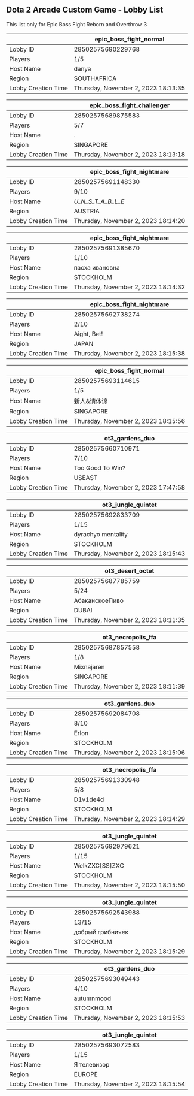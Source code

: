 ## Dota 2 Arcade Custom Game - Lobby List

This list only for Epic Boss Fight Reborn and Overthrow 3

|  | epic_boss_fight_normal |
| ------ | ------ |
| Lobby ID | 28502575690229768 |
| Players | 1/5 |
| Host Name | danya |
| Region | SOUTHAFRICA |
| Lobby Creation Time | Thursday, November 2, 2023 18:13:35 |


|  | epic_boss_fight_challenger |
| ------ | ------ |
| Lobby ID | 28502575689875583 |
| Players | 5/7 |
| Host Name | . |
| Region | SINGAPORE |
| Lobby Creation Time | Thursday, November 2, 2023 18:13:18 |


|  | epic_boss_fight_nightmare |
| ------ | ------ |
| Lobby ID | 28502575691148330 |
| Players | 9/10 |
| Host Name | _U_N_S_T_A_B_L_E_ |
| Region | AUSTRIA |
| Lobby Creation Time | Thursday, November 2, 2023 18:14:20 |


|  | epic_boss_fight_nightmare |
| ------ | ------ |
| Lobby ID | 28502575691385670 |
| Players | 1/10 |
| Host Name | пасха ивановна |
| Region | STOCKHOLM |
| Lobby Creation Time | Thursday, November 2, 2023 18:14:32 |


|  | epic_boss_fight_nightmare |
| ------ | ------ |
| Lobby ID | 28502575692738274 |
| Players | 2/10 |
| Host Name | Aight, Bet! |
| Region | JAPAN |
| Lobby Creation Time | Thursday, November 2, 2023 18:15:38 |


|  | epic_boss_fight_normal |
| ------ | ------ |
| Lobby ID | 28502575693114615 |
| Players | 1/5 |
| Host Name | 新人&请体谅 |
| Region | SINGAPORE |
| Lobby Creation Time | Thursday, November 2, 2023 18:15:56 |


|  | ot3_gardens_duo |
| ------ | ------ |
| Lobby ID | 28502575660710971 |
| Players | 7/10 |
| Host Name | Too Good To Win? |
| Region | USEAST |
| Lobby Creation Time | Thursday, November 2, 2023 17:47:58 |


|  | ot3_jungle_quintet |
| ------ | ------ |
| Lobby ID | 28502575692833709 |
| Players | 1/15 |
| Host Name | dyrachyo mentality |
| Region | STOCKHOLM |
| Lobby Creation Time | Thursday, November 2, 2023 18:15:43 |


|  | ot3_desert_octet |
| ------ | ------ |
| Lobby ID | 28502575687785759 |
| Players | 5/24 |
| Host Name | АбаканскоеПиво |
| Region | DUBAI |
| Lobby Creation Time | Thursday, November 2, 2023 18:11:35 |


|  | ot3_necropolis_ffa |
| ------ | ------ |
| Lobby ID | 28502575687857558 |
| Players | 1/8 |
| Host Name | Mixnajaren |
| Region | SINGAPORE |
| Lobby Creation Time | Thursday, November 2, 2023 18:11:39 |


|  | ot3_gardens_duo |
| ------ | ------ |
| Lobby ID | 28502575692084708 |
| Players | 8/10 |
| Host Name | Erlon |
| Region | STOCKHOLM |
| Lobby Creation Time | Thursday, November 2, 2023 18:15:06 |


|  | ot3_necropolis_ffa |
| ------ | ------ |
| Lobby ID | 28502575691330948 |
| Players | 5/8 |
| Host Name | D1v1de4d |
| Region | STOCKHOLM |
| Lobby Creation Time | Thursday, November 2, 2023 18:14:29 |


|  | ot3_jungle_quintet |
| ------ | ------ |
| Lobby ID | 28502575692979621 |
| Players | 1/15 |
| Host Name | WelkZXC[SS]ZXC |
| Region | STOCKHOLM |
| Lobby Creation Time | Thursday, November 2, 2023 18:15:50 |


|  | ot3_jungle_quintet |
| ------ | ------ |
| Lobby ID | 28502575692543988 |
| Players | 13/15 |
| Host Name | добрый грибничек |
| Region | STOCKHOLM |
| Lobby Creation Time | Thursday, November 2, 2023 18:15:29 |


|  | ot3_gardens_duo |
| ------ | ------ |
| Lobby ID | 28502575693049443 |
| Players | 4/10 |
| Host Name | autumnmood |
| Region | STOCKHOLM |
| Lobby Creation Time | Thursday, November 2, 2023 18:15:53 |


|  | ot3_jungle_quintet |
| ------ | ------ |
| Lobby ID | 28502575693072583 |
| Players | 1/15 |
| Host Name | Я телевизор |
| Region | EUROPE |
| Lobby Creation Time | Thursday, November 2, 2023 18:15:54 |



